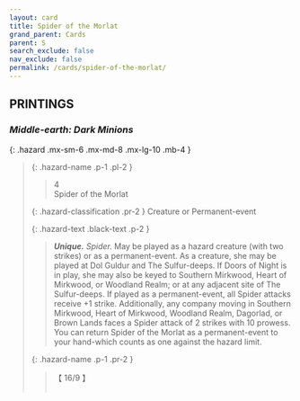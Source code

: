 ```yaml
---
layout: card
title: Spider of the Morlat
grand_parent: Cards
parent: S
search_exclude: false
nav_exclude: false
permalink: /cards/spider-of-the-morlat/
---
```


## PRINTINGS


### _Middle-earth: Dark Minions_

{: .hazard .mx-sm-6 .mx-md-8 .mx-lg-10 .mb-4 }
> {: .hazard-name .p-1 .pl-2 }
> > <div class="hazard-mp">4</div>
> > <div class="card-name">Spider of the Morlat</div>
>
> {: .hazard-classification .pr-2 }
> Creature or Permanent-event
>
> {: .hazard-text .black-text .p-2 }
> > _**Unique.**_ _Spider._ May be played as a hazard creature (with two strikes) or as a permanent-event. As a creature, she may be played at Dol Guldur and The Sulfur-deeps. If Doors of Night is in play, she may also be keyed to Southern Mirkwood, Heart of Mirkwood, or Woodland Realm; or at any adjacent site of The Sulfur-deeps. If played as a permanent-event, all Spider attacks receive +1 strike. Additionally, any company moving in Southern Mirkwood, Heart of Mirkwood, Woodland Realm, Dagorlad, or Brown Lands faces a Spider attack of 2 strikes with 10 prowess. You can return Spider of the Morlat as a permanent-event to your hand-which counts as one against the hazard limit. 
>
> {: .hazard-name .p-1 .pr-2 }
> > <div class="card-shield">【 16/9 】</div>
> > <div class="card-corruption">&nbsp;</div>
